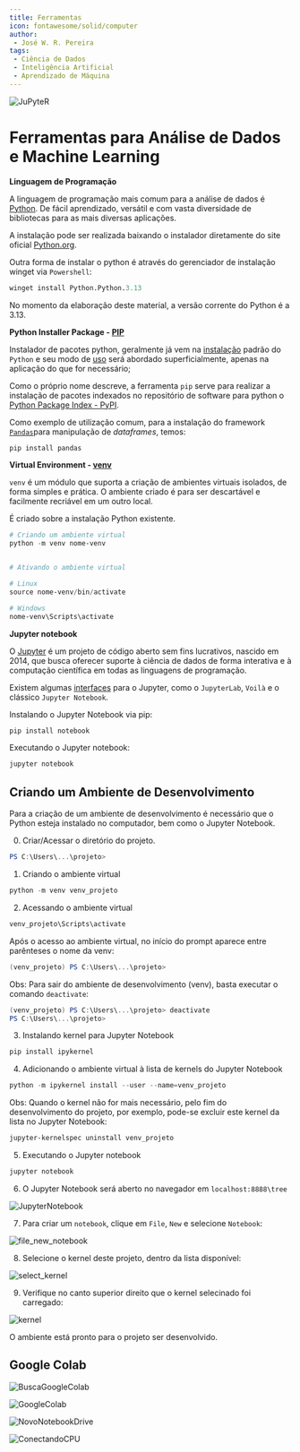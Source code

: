 ```yaml
---
title: Ferramentas
icon: fontawesome/solid/computer
author:
 - José W. R. Pereira
tags:
 - Ciência de Dados
 - Inteligência Artificial
 - Aprendizado de Máquina
---
```


![JuPyteR](img/jupyter_julia_python_r.png)

# Ferramentas para Análise de Dados e Machine Learning

**Linguagem de Programação**

A linguagem de programação mais comum para a análise de dados é [Python](https://www.python.org/). De fácil aprendizado, versátil e com vasta diversidade de bibliotecas para as mais diversas aplicações. 

A instalação pode ser realizada baixando o instalador diretamente do site oficial [Python.org](https://www.python.org/downloads/).

Outra forma de instalar o python é através do gerenciador de instalação winget via `Powershell`:

```ps
winget install Python.Python.3.13
```

No momento da elaboração deste material, a versão corrente do Python é a 3.13. 


**Python Installer Package - [PIP](https://pypi.org/project/pip/)**

Instalador de pacotes python, geralmente já vem na [instalação](https://pip.pypa.io/en/stable/installation/) padrão do `Python` e seu modo de [uso](https://pip.pypa.io/en/stable/) será abordado superficialmente, apenas na aplicação do que for necessário;

Como o próprio nome descreve, a ferramenta `pip` serve para realizar a instalação de pacotes indexados no repositório de software para python o [Python Package Index - PyPI](https://pypi.org/).

Como exemplo de utilização comum, para a instalação do framework [`Pandas`](https://pandas.pydata.org/)para manipulação de *dataframes*, temos:

```bash
pip install pandas
```


**Virtual Environment - [venv](https://docs.python.org/3/library/venv.html)**

`venv` é um módulo que suporta a criação de ambientes virtuais isolados, de forma simples e prática. O ambiente criado é para ser descartável e facilmente recriável em um outro local. 

É criado sobre a instalação Python existente. 



```ps1
# Criando um ambiente virtual 
python -m venv nome-venv


# Ativando o ambiente virtual

# Linux
source nome-venv/bin/activate

# Windows
nome-venv\Scripts\activate
```

**Jupyter notebook**


O [Jupyter](https://jupyter.org/) é um projeto de código aberto sem fins lucrativos, nascido em 2014, que busca oferecer suporte à ciência de dados de forma interativa e à computação científica em todas as linguagens de programação. 

Existem algumas [interfaces](https://jupyter.org/install) para o Jupyter, como o `JupyterLab`, `Voilà`  e o clássico `Jupyter Notebook`.


Instalando o Jupyter Notebook via pip:

```ps1
pip install notebook
``` 

Executando o Jupyter notebook:

```ps1
jupyter notebook
```


## Criando um Ambiente de Desenvolvimento

Para a criação de um ambiente de desenvolvimento é necessário que o Python esteja instalado no computador, bem como o Jupyter Notebook.

0) Criar/Acessar o diretório do projeto. 

```ps1
PS C:\Users\...\projeto> 
```

1) Criando o ambiente virtual 

```ps1
python -m venv venv_projeto
```

2) Acessando o ambiente virtual 

```ps1
venv_projeto\Scripts\activate
```

Após o acesso ao ambiente virtual, no início do prompt aparece entre parênteses o nome da venv:

```ps1
(venv_projeto) PS C:\Users\...\projeto> 
```

Obs: Para sair do ambiente de desenvolvimento (venv), basta executar o comando `deactivate`:

```ps1
(venv_projeto) PS C:\Users\...\projeto> deactivate
PS C:\Users\...\projeto>
```



3) Instalando kernel para Jupyter Notebook 

```ps1
pip install ipykernel
```

4) Adicionando o ambiente virtual à lista de kernels do Jupyter Notebook

```ps1
python -m ipykernel install --user --name=venv_projeto
```

Obs: Quando o kernel não for mais necessário, pelo fim do desenvolvimento do projeto, por exemplo, pode-se excluir este kernel da lista no Jupyter Notebook:

```ps1
jupyter-kernelspec uninstall venv_projeto
```

5) Executando o Jupyter notebook

```ps1
jupyter notebook
```

6) O Jupyter Notebook será aberto no navegador em `localhost:8888\tree`

![JupyterNotebook](img/ad01-jupyter_notebook.png)


7) Para criar um `notebook`, clique em `File`, `New` e selecione `Notebook`:

![file_new_notebook](img/ad01-file_new_notebook.png)

8) Selecione o kernel deste projeto, dentro da lista disponível:

![select_kernel](img/ad01-select_kernel.png)


9) Verifique no canto superior direito que o kernel selecinado foi carregado:

![kernel](img/ad01-kernel.png)

O ambiente está pronto para o projeto ser desenvolvido. 


## Google Colab

![BuscaGoogleColab](img/ad01-buscaGoogleColab.png)


![GoogleColab](img/ad01-googleColab.png)


![NovoNotebookDrive](img/ad01-novoNotebook.png)


![ConectandoCPU](img/ad01-conectandoCPU.png)


